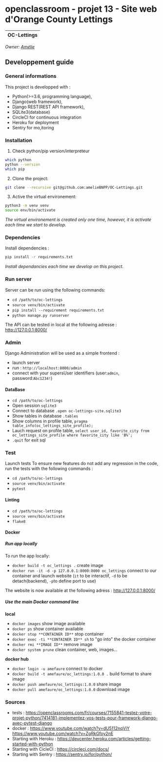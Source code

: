 # openclassroom - projet 13 - Site web d'Orange County Lettings

| OC-Lettings |
|:----------:|

_Owner: [Amélie](https://github.com/ameliebnpp)_

## Developpement guide

### General informations

This project is developped with :
- Python(>=3.6, programming language),
- Django(web framework),
- Django REST(REST API framework),
- SQLite3(database)
- CircleCI for continuous integration
- Heroku for deployment
- Sentry for mo,itoring

### Installation

1. Check python/pip version/interpreteur

```bash
which python
python --version
which pip
```

2. Clone the project:

```bash
git clone --recursive git@github.com:amelieBNPP/OC-Lettings.git
```

3. Active the virtual environement:
```bash
python3 -m venv venv
source env/bin/activate
```
*The virtual environement is created only one time, however, it is activate each time we start to develop.*

### Dependencies

Install dependencies :

```bash
pip install -r requirements.txt
```

*Install dependancies each time we develop on this project.*

### Run server

Server can be run using the following commands:
- `cd /path/to/oc-lettings`
- `source venv/bin/activate`
- `pip install --requirement requirements.txt`
- `python manage.py runserver`

The API can be tested in local at the following adresse : http://127.0.0.1:8000/

### Admin

Django Administration will be used as a simple frontend : 
- launch server
- run : `http://localhost:8000/admin`
- connect with your supersUser identifiers (user:`admin`, password:`Abc1234!`)

#### DataBase

- `cd /path/to/oc-lettings`
- Open session `sqlite3`
- Connect to database `.open oc-lettings-site.sqlite3`
- Show tables in database `.tables`
- Show columns in profile table, `pragma table_info(oc_lettings_site_profile);`
- Lauch request on profile table, `select user_id, favorite_city from
  oc_lettings_site_profile where favorite_city like 'B%';`
- `.quit` for exit sql
### Test

Launch tests
To ensure new features do not add any regression in the code, run the tests with the following commands :

- `cd /path/to/oc-lettings`
- `source venv/bin/activate`
- `pytest`

#### Linting

- `cd /path/to/oc-lettings`
- `source venv/bin/activate`
- `flake8`

#### Docker

##### Run app locally

To run the app locally: 
- `docker build -t oc_lettings .` create image
- `docker run -it -d -p 127.0.0.1:8000:8000 oc_lettings` connect to our container and launch website
(`it` to be interactif, `-d` to be detach(backend), `-p`to define port to use)

The website is now available at the following adress : http://127.0.0.1:8000/
##### Use the main Docker command line

**local**
- `docker images` show image available
- `docker ps` show container available
- `docker stop **CONTAINER ID**` stop container
- `docker exec -ti **CONTAINER ID** sh` to "go into" the docker container
- `docker rmi **IMAGE ID**` remove image
- `docker system prune` clean container, web, images...

**docker hub**
- `docker login -u amefaure` connect to docker
- `docker build -t amefaure/oc_lettings:1.0.0 .` build format to share image
- `docker push amefaure/oc_lettings:1.0.0` share image
- `docker pull amefaure/oc_lettings:1.0.0` download image


### Sources

- tests : https://openclassrooms.com/fr/courses/7155841-testez-votre-projet-python/7414181-implementez-vos-tests-pour-framework-django-avec-pytest-django
- docker : https://www.youtube.com/watch?v=dU5112nqViY
https://www.youtube.com/watch?v=ZgRkGfoy2nE
- Starting with Heroku : https://devcenter.heroku.com/articles/getting-started-with-python
- Starting with CicleCI : https://circleci.com/docs/
- Starting with Sentry : https://sentry.io/for/python/